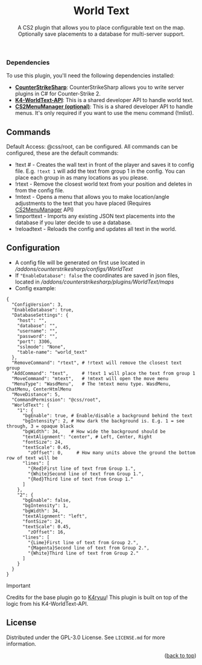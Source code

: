 <a name="readme-top"></a>
<!-- PROJECT LOGO -->
<br />
<div align="center">
  <h1 align="center">World Text</h1>
  <a align="center">A CS2 plugin that allows you to place configurable text on the map. <br>Optionally save placements to a database for multi-server support.</a>
  <br><br>
  <img src="https://github.com/user-attachments/assets/ab482c90-3d9b-4778-bfc8-d26f71e6b544" alt="" style="margin: 0;">
  <img src="https://github.com/user-attachments/assets/98cbcb3c-8192-4cab-9318-21c3717ad4b2" alt="" style="margin: 0;">
</div>

<!-- ABOUT THE PROJECT -->

### Dependencies

To use this plugin, you'll need the following dependencies installed:

- [**CounterStrikeSharp**](https://github.com/roflmuffin/CounterStrikeSharp): CounterStrikeSharp allows you to write server plugins in C# for Counter-Strike 2.
- [**K4-WorldText-API**](https://github.com/M-archand/K4-WorldText-API): This is a shared developer API to handle world text.
- [**CS2MenuManager (optional)**](https://github.com/schwarper/cs2menumanager): This is a shared developer API to handle menus. It's only required if you want to use the menu command (!mlist).

<!-- COMMANDS -->

## Commands

Default Access: @css/root, can be configured.
All commands can be configured, these are the default commands:
- !text # - Creates the wall text in front of the player and saves it to config file. E.g. `!text 1` will add the text from group 1 in the config. You can place each group in as many locations as you please.
- !rtext - Remove the closest world text from your position and deletes in from the config file.
- !mtext - Opens a menu that allows you to make location/angle adjustments to the text that you have placed (Requires [CS2MenuManager](https://github.com/schwarper/cs2menumanager) API)
- !importtext - Imports any existing JSON text placements into the database if you later decide to use a database.
- !reloadtext - Reloads the config and updates all text in the world.

<!-- CONFIG -->

## Configuration

- A config file will be generated on first use located in _/addons/counterstrikesharp/configs/WorldText_
- If `"EnableDatabase": false` the coordinates are saved in json files, located in _/addons/counterstrikesharp/plugins/WorldText/maps_
- Config example:
```
{
  "ConfigVersion": 3,
  "EnableDatabase": true,
  "DatabaseSettings": {
    "host": "",
    "database": "",
    "username": "",
    "password": "",
    "port": 3306,
    "sslmode": "None",
    "table-name": "world_text"
  },
  "RemoveCommand": "rtext", # !rtext will remove the closest text group
  "AddCommand": "text",     # !text 1 will place the text from group 1
  "MoveCommand": "mtext",   # !mtext will open the move menu
  "MenuType": "WasdMenu",   # The !mtext menu type. WasdMenu, ChatMenu, CenterHtmlMenu
  "MoveDistance": 5,
  "CommandPermission": "@css/root",
  "WorldText": {
    "1": {
      "bgEnable": true, # Enable/disable a background behind the text
      "bgIntensity": 2, # How dark the background is. E.g. 1 = see through, 3 = opaque black
      "bgWidth": 34,    # How wide the background should be
      "textAlignment": "center", # Left, Center, Right
      "fontSize": 24,
      "textScale": 0.45,
	    "zOffset": 0,     # How many units above the ground the bottom row of text will be
      "lines": [
        "{Red}First line of text from Group 1.",
        "{White}Second line of text from Group 1.",
        "{Red}Third line of text from Group 1."
      ]
    },
    "2": {
      "bgEnable": false,
      "bgIntensity": 1,
      "bgWidth": 34,
      "textAlignment": "left",
      "fontSize": 24,
      "textScale": 0.45,
	    "zOffset": 16,
      "lines": [
        "{Lime}First line of text from Group 2.",
        "{Magenta}Second line of text from Group 2.",
        "{White}Third line of text from Group 2."
      ]
    }
  }
}
```

<!-- ROADMAP -->

> [!IMPORTANT]
> Credits for the base plugin go to [K4ryuu](https://github.com/K4ryuu)! This plugin is built on top of the logic from his K4-WorldText-API.

<!-- LICENSE -->

## License

Distributed under the GPL-3.0 License. See `LICENSE.md` for more information.

<p align="right">(<a href="#readme-top">back to top</a>)</p>
